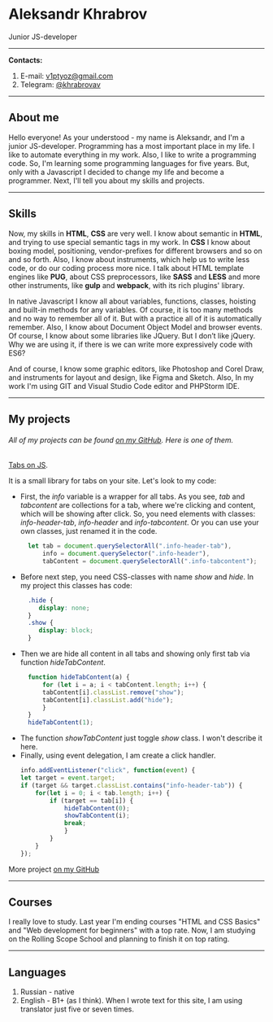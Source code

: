 # Aleksandr Khrabrov
Junior JS-developer
___
**Contacts:**
1. E-mail: [v1ptyoz@gmail.com](mailto:v1ptyoz@gmail.com)
2. Telegram: [@khrabrovav](https://t.me/khrabrovav)
___

## About me
Hello everyone! As your understood - my name is Aleksandr, and I'm a junior JS-developer.
Programming has a most important place in my life. I like to automate everything in my work.
Also, I like to write a programming code. So, I'm learning some programming languages for five years.
But, only with a Javascript I decided to change my life and become a programmer.
Next, I'll tell you about my skills and projects.
___

## Skills
Now, my skills in **HTML**, **CSS** are very well.
I know about semantic in **HTML**, and trying to use special semantic tags in my work.
In **CSS** I know about boxing model, positioning, vendor-prefixes for different browsers and so on and so forth.
Also, I know about instruments, which help us to write less code, or do our coding process more nice.
I talk about HTML template engines like **PUG**, about CSS preprocessors, like **SASS** and **LESS** and more other instruments,
like **gulp** and **webpack**, with its rich plugins' library.

In native Javascript I know all about variables, functions, classes, hoisting and built-in methods for any variables.
Of course, it is too many methods and no way to remember all of it.
But with a practice all of it is automatically remember.
Also, I know about Document Object Model and browser events.
Of course, I know about some libraries like JQuery.
But I don’t like jQuery. Why we are using it, if there is we can write more expressively code with ES6?

And of course, I know some graphic editors, like Photoshop and Corel Draw,
and instruments for layout and design, like Figma and Sketch.
Also, In my work I'm using GIT and Visual Studio Code editor and PHPStorm IDE.
___

## My projects
###### All of my projects can be found [on my GitHub](https://github.com/v1ptyoz/). Here is one of them.
[Tabs on JS](https://github.com/v1ptyoz/JSTabs).

It is a small library for tabs on your site. Let's look to my code:
* First, the *info* variable is a wrapper for all tabs. As you see, *tab* and *tabcontent* are collections for a
  tab, where we're clicking and content, which will be showing after click. So, you need elements with classes: *info-header-tab*,
  *info-header* and *info-tabcontent*. Or you can use your own classes, just renamed it in the code.
  ```javascript
    let tab = document.querySelectorAll(".info-header-tab"), 
        info = document.querySelector(".info-header"),
        tabContent = document.querySelectorAll(".info-tabcontent");
  ```
* Before next step, you need CSS-classes with name *show* and *hide*.
  In my project this classes has code:
  ```css
    .hide {
       display: none;
    }
    .show {
       display: block;
    }
  ```
* Then we are hide all content in all tabs and showing only first tab via function *hideTabContent*.
  ```javascript
    function hideTabContent(a) {
        for (let i = a; i < tabContent.length; i++) {
        tabContent[i].classList.remove("show");
        tabContent[i].classList.add("hide");
        }
    }
    hideTabContent(1);
  ```
* The function *showTabContent* just toggle *show* class. I won't describe it here.
* Finally, using event delegation, I am create a click handler.
  ```javascript
  info.addEventListener("click", function(event) {
  let target = event.target;
  if (target && target.classList.contains("info-header-tab")) {
      for(let i = 0; i < tab.length; i++) {
          if (target == tab[i]) {
              hideTabContent(0);
              showTabContent(i);
              break;
              }
          }
      }
  });
  ```
More project [on my GitHub](https://github.com/v1ptyoz)
___

## Courses
I really love to study. Last year I'm ending courses "HTML and CSS Basics" and "Web development for beginners"
with a top rate. Now, I am studying on the Rolling Scope School and planning to finish it on top rating.
___

## Languages
1. Russian - native
2. English - B1+ (as I think). When I wrote text for this site, I am using translator just five or seven times.
